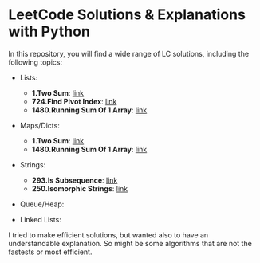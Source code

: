 # LeetCode Solutions & Explanations with Python
In this repository, you will find a wide range of LC solutions, including the following topics:

- Lists:

    - **1.Two Sum**: [link](1.two_sum.py)
    - **724.Find Pivot Index**: [link](724.find_pivot_index.py)
    - **1480.Running Sum Of 1 Array**: [link](1480.running_sum_of_1_array.py)

- Maps/Dicts:

    - **1.Two Sum**: [link](1.two_sum.py)
    - **1480.Running Sum Of 1 Array**: [link](1480.running_sum_of_1_array.py)

- Strings:

    - **293.Is Subsequence**: [link](293.is_subsequence.py)
    - **250.Isomorphic Strings**: [link](250.isomorphic_strings.py)

- Queue/Heap:
- Linked Lists:

I tried to make efficient solutions, but wanted also to have an understandable explanation. So might be some  algorithms that are not the fastests or most efficient.